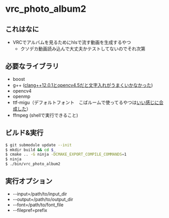 # vrc_photo_album2
## これはなに
- VRCでアルバムを見るためにhlsで流す動画を生成するやつ
  - クソデカ動画読み込んで大丈夫かテストしてないのでそれ次第

## 必要なライブラリ
- boost
- g++ ([clang++12.0.1とopencv4.5だと文字入れがうまくいかなかった](https://github.com/opencv/opencv/issues/20854))
- opencv4
- openmp
- ttf-migu（デフォルトフォント　こばルームで使ってるやつは[いい感じに合成した](https://wiki.27coba.lt/technology/font)）
- ffmpeg (shellで実行できること)

## ビルド&実行
```sh
$ git submodule update --init
$ mkdir build && cd $_
$ cmake .. -G ninja -DCMAKE_EXPORT_COMPILE_COMMANDS=1
$ ninja
$ ./bin/vrc_photo_album2
```

## 実行オプション
-  --input=/path/to/input_dir
-  --output=/path/to/output_dir
-  --font=/path/to/font_file
-  --filepref=prefix
